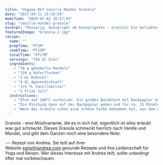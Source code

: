 ```yaml
---
title: "Vegane DIY Vanille Mandel Granola"
date: "2017-03-21 15:59:59"
modified: "2020-02-02 16:57:43"
slug: "vanille-mandel-granola"
excerpt: "Knusprig, knuspriger am knusprigsten - Granola! Ein beliebtes Frühstück, ganz einfach selbst gemacht. "
featuredImage: "Granola-2.jpg"
recipe:
  name: ""
  prepTime: "PT2M"
  cookTime: "PT15M"
  totalTime: "PT17M"
  servings: "350 ml Glas"
  ingredients:
    - "50 g gehobelte Mandeln"
    - "150 g Haferflocken"
    - "2 EL Kokosöl"
    - "4 EL Agavendicksaft"
    - "1/4 TL Vanillepulver"
    - "1 Prise Salz"
  instructions:
    - "Ofen auf 180°C vorheizen. Ein großes Backblech mit Backpapier belegen. In einer großen Schüssel alle Zutaten gut vermischen bis alles gleichmäßig mit Kokosöl und Agavendicksaft bedeckt ist."
    - "Die Mischung dann auf das Backpapier geben und für ca. 15 Minuten backen. Von Zeit zu Zeit immer wieder wenden damit alles gleichmäßig braun wird."
    - "Wenn das Granola schon eine schöne Farbe bekommen hat, aus dem Ofen nehmen und auskühlen lassen. Wenn es dann vollständig ausgekühlt ist, luftdicht verschließen und bei Raumtemperatur für ca. 3 Wochen haltbar."
---
```


Granola - eine Müslivariante, die es in sich hat, eigentlich ist alles erlaubt was gut schmeckt. Dieses Granola schmeckt herrlich nach Vanille und Mandel, und gibt dem Ganzen noch eine besondere Note.

\--- Rezept von Andrea. Sie teilt auf ihrer Website [eatwithandrea.com](http://www.eatwithandrea.com/) gesunde Rezepte und ihre Leidenschaft für Yoga und Reisen. Wer dieses Interesse mit Andrea teilt, sollte unbedingt öfter mal vorbeischauen.